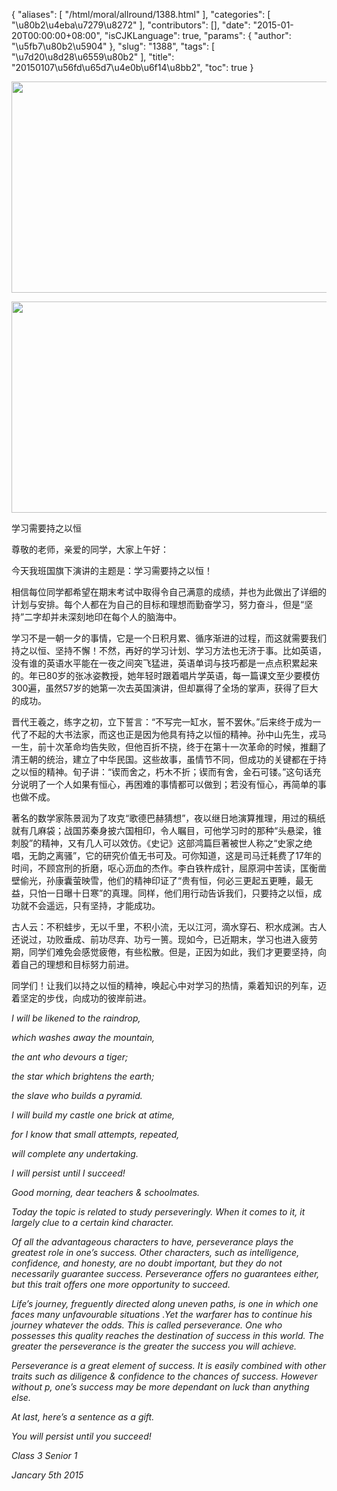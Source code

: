 {
    "aliases": [
        "/html/moral/allround/1388.html"
    ],
    "categories": [
        "\u80b2\u4eba\u7279\u8272"
    ],
    "contributors": [],
    "date": "2015-01-20T00:00:00+08:00",
    "isCJKLanguage": true,
    "params": {
        "author": "\u5fb7\u80b2\u5904"
    },
    "slug": "1388",
    "tags": [
        "\u7d20\u8d28\u6559\u80b2"
    ],
    "title": "20150107\u56fd\u65d7\u4e0b\u6f14\u8bb2",
    "toc": true
}


<img
    src="https://cdn.tfls.online/mirror/full/5488be02e0b50b9b99ae33b523ed5ac819df8251.jpg"
    style="display:block;margin-left:auto;margin-right:auto;"
    decoding="async"
    fetchpriority="auto"
    loading="lazy"
    height="338"
    width="600"
/>





<img
    src="https://cdn.tfls.online/mirror/full/16132ed17c428cc63ac047675c69847174728a68.jpg"
    style="display:block;margin-left:auto;margin-right:auto;"
    decoding="async"
    fetchpriority="auto"
    loading="lazy"
    height="338"
    width="600"
/>




  





学习需要持之以恒




尊敬的老师，亲爱的同学，大家上午好：




今天我班国旗下演讲的主题是：学习需要持之以恒！




相信每位同学都希望在期末考试中取得令自己满意的成绩，并也为此做出了详细的计划与安排。每个人都在为自己的目标和理想而勤奋学习，努力奋斗，但是“坚持”二字却并未深刻地印在每个人的脑海中。




学习不是一朝一夕的事情，它是一个日积月累、循序渐进的过程，而这就需要我们持之以恒、坚持不懈！不然，再好的学习计划、学习方法也无济于事。比如英语，没有谁的英语水平能在一夜之间突飞猛进，英语单词与技巧都是一点点积累起来的。年已80岁的张冰姿教授，她年轻时跟着唱片学英语，每一篇课文至少要模仿300遍，虽然57岁的她第一次去英国演讲，但却赢得了全场的掌声，获得了巨大的成功。




晋代王羲之，练字之初，立下誓言：“不写完一缸水，誓不罢休。”后来终于成为一代了不起的大书法家，而这也正是因为他具有持之以恒的精神。孙中山先生，戎马一生，前十次革命均告失败，但他百折不挠，终于在第十一次革命的时候，推翻了清王朝的统治，建立了中华民国。这些故事，虽情节不同，但成功的关键都在于持之以恒的精神。旬子讲：“锲而舍之，朽木不折；锲而有舍，金石可镂。”这句话充分说明了一个人如果有恒心，再困难的事情都可以做到；若没有恒心，再简单的事也做不成。




著名的数学家陈景润为了攻克“歌德巴赫猜想”，夜以继日地演算推理，用过的稿纸就有几麻袋；战国苏秦身披六国相印，令人瞩目，可他学习时的那种“头悬梁，锥刺股”的精神，又有几人可以效仿。《史记》这部鸿篇巨著被世人称之“史家之绝唱，无韵之离骚”，它的研究价值无书可及。可你知道，这是司马迁耗费了17年的时间，不顾宫刑的折磨，呕心沥血的杰作。李白铁杵成针，屈原洞中苦读，匡衡凿壁偷光，孙康囊萤映雪，他们的精神印证了“贵有恒，何必三更起五更睡，最无益，只怕一日曝十日寒”的真理。同样，他们用行动告诉我们，只要持之以恒，成功就不会遥远，只有坚持，才能成功。




古人云：不积蛙步，无以千里，不积小流，无以江河，滴水穿石、积水成渊。古人还说过，功败垂成、前功尽弃、功亏一篑。现如今，已近期末，学习也进入疲劳期，同学们难免会感觉疲倦，有些松散。但是，正因为如此，我们才更要坚持，向着自己的理想和目标努力前进。




同学们！让我们以持之以恒的精神，唤起心中对学习的热情，乘着知识的列车，迈着坚定的步伐，向成功的彼岸前进。




  





  





*I will be likened to the raindrop,*




*which washes away the mountain,*




*the ant who devours a tiger;*




*the star which brightens the earth;*




*the slave who builds a pyramid.*




*I will build my castle one brick at atime,*




*for I know that small attempts, repeated,*




*will complete any undertaking.*




*I will persist until I succeed!*









*Good morning, dear teachers & schoolmates.*




*Today
the topic is related to study perseveringly. When it comes to it, it largely
clue to a certain kind character.*




*Of
all the advantageous characters to have, perseverance plays the greatest role
in one’s success. Other characters, such as intelligence, confidence, and
honesty, are no doubt important, but they do not necessarily guarantee success.
Perseverance offers no guarantees either, but this trait offers one more
opportunity to succeed.*




*Life’s
journey, freguently directed along uneven paths, is one in which one faces many
unfavourable situations .Yet the warfarer has to continue his journey whatever
the odds. This is called perseverance. One who possesses this quality reaches
the destination of success in this world. The greater the perseverance is the
greater the success you will achieve.*




*Perseverance is a great element of success. It
is easily combined with other traits such as diligence & confidence to the
chances of success. However without p, one’s success may be more dependant on
luck than anything else.*




*At
last, here’s a sentence as a gift.*




*You
will persist until you succeed!*




*Class 3 Senior 1*




*Jancary 5th 2015*




  



